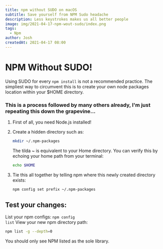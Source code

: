 ```yaml
---
title: npm without SUDO on macOS
subtitle: Save yourself from NPM Sudo headache
description: Less keystrokes makes us all better people
image: img/2021-04-17-npm-wout-sudo/index.png
tags:
  - Npm
author: Josh
createdAt: 2021-04-17 08:00
---
```


# NPM Without SUDO!

Using SUDO for every <code class="language-bash">npm install</code> is not a recommended practice. The simpliest way to circumvent this is to create your own node packages location within your \$HOME directory.

### This is a process followed by many others already, I'm just repeating this down the grapevine...

1. First of all, you need Node.js installed!
2. Create a hidden directory such as:

   ```bash
   mkdir ~/.npm-packages
   ```

   The tilda ~ is equivalent to your Home directory. You can verify this by echoing your home path from your terminal:

   ```bash
   echo $HOME
   ```

3. Tie this all together by telling npm where this newly created directory exists:

   ```bash
   npm config set prefix ~/.npm-packages
   ```

## Test your changes:

List your npm configs: <code class="language-bash">npm config list</code>
View your new npm directory path:

```bash
npm list -g --depth=0
```

You should only see NPM listed as the sole library.
